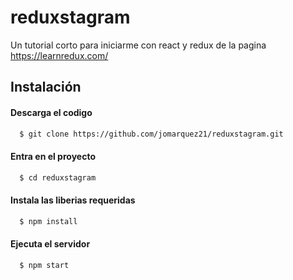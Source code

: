 # reduxstagram
Un tutorial corto para iniciarme con react y redux de la pagina https://learnredux.com/


## Instalación 

#### Descarga el codigo

  ```bash
    $ git clone https://github.com/jomarquez21/reduxstagram.git
  ```

#### Entra en el proyecto

  ```bash
    $ cd reduxstagram
  ```

#### Instala las liberias requeridas

  ```bash
    $ npm install
  ```
  
#### Ejecuta el servidor

  ```bash
    $ npm start
  ```

